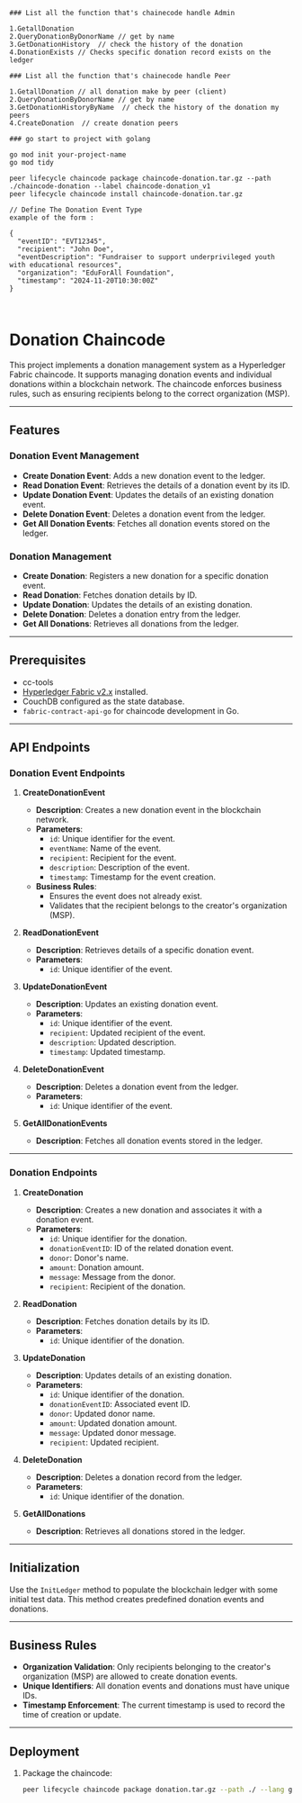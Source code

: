 
```
### List all the function that's chainecode handle Admin 

1.GetallDonation 
2.QueryDonationByDonorName // get by name 
3.GetDonationHistory  // check the history of the donation 
4.DonationExists // Checks specific donation record exists on the ledger

### List all the function that's chainecode handle Peer  

1.GetallDonation // all donation make by peer (client)
2.QueryDonationByDonorName // get by name 
3.GetDonationHistoryByName  // check the history of the donation my peers 
4.CreateDonation  // create donation peers 

```


```
### go start to project with golang 

go mod init your-project-name
go mod tidy

```

```
peer lifecycle chaincode package chaincode-donation.tar.gz --path ./chaincode-donation --label chaincode-donation_v1
peer lifecycle chaincode install chaincode-donation.tar.gz

```

```
// Define The Donation Event Type 
example of the form : 

{
  "eventID": "EVT12345",
  "recipient": "John Doe",
  "eventDescription": "Fundraiser to support underprivileged youth with educational resources",
  "organization": "EduForAll Foundation",
  "timestamp": "2024-11-20T10:30:00Z"
}



```


##

# Donation Chaincode

This project implements a donation management system as a Hyperledger Fabric chaincode. It supports managing donation events and individual donations within a blockchain network. The chaincode enforces business rules, such as ensuring recipients belong to the correct organization (MSP).

---

## Features

### Donation Event Management
- **Create Donation Event**: Adds a new donation event to the ledger.
- **Read Donation Event**: Retrieves the details of a donation event by its ID.
- **Update Donation Event**: Updates the details of an existing donation event.
- **Delete Donation Event**: Deletes a donation event from the ledger.
- **Get All Donation Events**: Fetches all donation events stored on the ledger.

### Donation Management
- **Create Donation**: Registers a new donation for a specific donation event.
- **Read Donation**: Fetches donation details by ID.
- **Update Donation**: Updates the details of an existing donation.
- **Delete Donation**: Deletes a donation entry from the ledger.
- **Get All Donations**: Retrieves all donations from the ledger.
---

## Prerequisites
- cc-tools
- [Hyperledger Fabric v2.x](https://hyperledger-fabric.readthedocs.io/) installed.
- CouchDB configured as the state database.
- `fabric-contract-api-go` for chaincode development in Go.

---

## API Endpoints

### **Donation Event Endpoints**

1. **CreateDonationEvent**
   - **Description**: Creates a new donation event in the blockchain network.
   - **Parameters**:
     - `id`: Unique identifier for the event.
     - `eventName`: Name of the event.
     - `recipient`: Recipient for the event.
     - `description`: Description of the event.
     - `timestamp`: Timestamp for the event creation.
   - **Business Rules**:
     - Ensures the event does not already exist.
     - Validates that the recipient belongs to the creator's organization (MSP).

2. **ReadDonationEvent**
   - **Description**: Retrieves details of a specific donation event.
   - **Parameters**:
     - `id`: Unique identifier of the event.

3. **UpdateDonationEvent**
   - **Description**: Updates an existing donation event.
   - **Parameters**:
     - `id`: Unique identifier of the event.
     - `recipient`: Updated recipient of the event.
     - `description`: Updated description.
     - `timestamp`: Updated timestamp.

4. **DeleteDonationEvent**
   - **Description**: Deletes a donation event from the ledger.
   - **Parameters**:
     - `id`: Unique identifier of the event.

5. **GetAllDonationEvents**
   - **Description**: Fetches all donation events stored in the ledger.

---

### **Donation Endpoints**

1. **CreateDonation**
   - **Description**: Creates a new donation and associates it with a donation event.
   - **Parameters**:
     - `id`: Unique identifier for the donation.
     - `donationEventID`: ID of the related donation event.
     - `donor`: Donor's name.
     - `amount`: Donation amount.
     - `message`: Message from the donor.
     - `recipient`: Recipient of the donation.

2. **ReadDonation**
   - **Description**: Fetches donation details by its ID.
   - **Parameters**:
     - `id`: Unique identifier of the donation.

3. **UpdateDonation**
   - **Description**: Updates details of an existing donation.
   - **Parameters**:
     - `id`: Unique identifier of the donation.
     - `donationEventID`: Associated event ID.
     - `donor`: Updated donor name.
     - `amount`: Updated donation amount.
     - `message`: Updated donor message.
     - `recipient`: Updated recipient.

4. **DeleteDonation**
   - **Description**: Deletes a donation record from the ledger.
   - **Parameters**:
     - `id`: Unique identifier of the donation.

5. **GetAllDonations**
   - **Description**: Retrieves all donations stored in the ledger.

---

## Initialization

Use the `InitLedger` method to populate the blockchain ledger with some initial test data. This method creates predefined donation events and donations.

---

## Business Rules

- **Organization Validation**: Only recipients belonging to the creator's organization (MSP) are allowed to create donation events.
- **Unique Identifiers**: All donation events and donations must have unique IDs.
- **Timestamp Enforcement**: The current timestamp is used to record the time of creation or update.

---

## Deployment

1. Package the chaincode:
   ```bash
   peer lifecycle chaincode package donation.tar.gz --path ./ --lang golang --label donation_1.0
